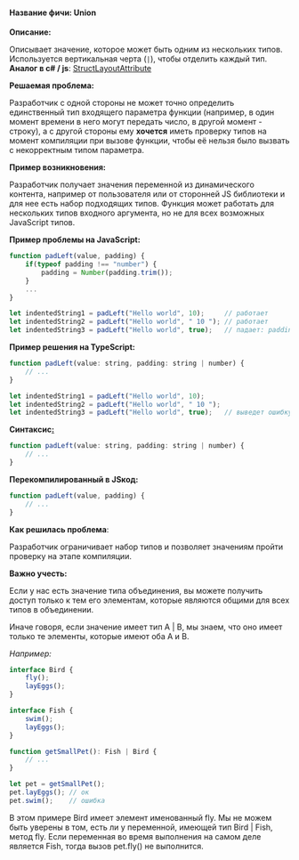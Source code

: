 #### **Название фичи: Union**

**Описание:**

Описывает значение, которое может быть одним из нескольких типов. Используется вертикальная черта \(`|`\), чтобы отделить каждый тип.  
**Аналог в c\# / js**: [StructLayoutAttribute](https://msdn.microsoft.com/en-us/library/system.runtime.interopservices.structlayoutattribute%28v=vs.110%29.aspx)

**Решаемая проблема:**

Разработчик с одной стороны не может точно определить единственный тип входящего параметра функции \(например, в один момент времени в него могут передать число, в другой момент - строку\), а с другой стороны ему **хочется** иметь проверку типов на момент компиляции при вызове функции, чтобы её нельзя было вызвать с некорректным типом параметра.

**Пример возникновения:**

Разработчик получает значения переменной из динамического контента, например от пользователя или от сторонней JS библиотеки и для нее есть набор подходящих типов. Функция может работать для нескольких типов входного аргумента, но не для всех возможных JavaScript типов.

**Пример проблемы на JavaScript:**

```js
function padLeft(value, padding) {
    if(typeof padding !== "number") {
        padding = Number(padding.trim());
    }
    ...
}

let indentedString1 = padLeft("Hello world", 10);     // работает
let indentedString2 = padLeft("Hello world", " 10 "); // работает
let indentedString3 = padLeft("Hello world", true);   // падает: padding.trim is not a function
```

**Пример решения на TypeScript:**

```js
function padLeft(value: string, padding: string | number) {
    // ...
}

let indentedString1 = padLeft("Hello world", 10);
let indentedString2 = padLeft("Hello world", " 10 ");
let indentedString3 = padLeft("Hello world", true);   // выведет ошибку во время компиляции
```

**Синтаксис**[**:**](https://citifox.ru/event/adidas-dance-battle/)

```js
function padLeft(value: string, padding: string | number) {
    // ...
}
```

**Перекомпилированный в JSкод:**

```js
function padLeft(value, padding) {
    // ...
}
```

**Как решилась проблема**:

Разработчик ограничивает набор типов и позволяет значениям пройти проверку на этапе компиляции.

**Важно учесть:**

Если у нас есть значение типа объединения, вы можете получить доступ только к тем его элементам, которые являются общими для всех типов в объединении.

Иначе говоря, если значение имеет тип A \| B, мы знаем, что оно имеет только те элементы, которые имеют оба A и B.

_Например:_

```js
interface Bird {
    fly();
    layEggs();
}

interface Fish {
    swim();
    layEggs();
}

function getSmallPet(): Fish | Bird {
    // ...
}

let pet = getSmallPet();
pet.layEggs(); // ок
pet.swim();    // ошибка
```

В этом примере Bird имеет элемент именованный fly. Мы не можем быть уверены в том, есть ли у переменной, имеющей тип Bird \| Fish, метод fly. Если переменная во время выполнения на самом деле является Fish, тогда вызов pet.fly\(\) не выполнится.

